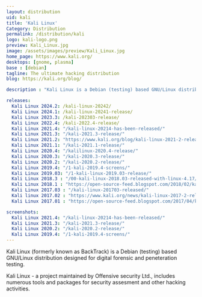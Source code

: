 ```yaml
---
layout: distribution
uid: kali
title: 'Kali Linux'
Category: Distribution
permalink: /distribution/kali
logo: kali-logo.png
preview: Kali_Linux.jpg
image: /assets/images/preview/Kali_Linux.jpg
home_page: https://www.kali.org/
desktops: [gnome, plasma]
base : [debian]
tagline: The ultimate hacking distribution
blog: https://kali.org/blog/

description : "Kali Linux is a Debian (testing) based GNU/Linux distribution designed for digital forensic and peneteration testing. Stories and updates on Kali Linux"

releases:
  Kali Linux 2024.2: /kali-linux-20242/
  Kali Linux 2024.1: /kali-linux-20241-release/
  Kali Linux 2023.3: /kali-202303-release/
  Kali Linux 2022.4: /kali-2022.4-release/
  Kali Linux 2021.4: "/kali-linux-20214-has-been-released/"
  Kali Linux 2021.3: "/kali-2021.3-release/"
  Kali Linux 2021.2: "https://www.kali.org/blog/kali-linux-2021-2-release/"
  Kali Linux 2021.1: "/kali-2021.1-release/"
  Kali Linux 2020.4: "/kalilinux-2020.4-release/"
  Kali Linux 2020.3: "/kali-2020.3-release/"
  Kali Linux 2020.2: "/kali-2020.2-release/"
  Kali Linux 2019.4: "/1-kali-2019.4-screens/"
  Kali Linux 2019.03: "/1-kali-linux-2019.03-release/"
  Kali Linux 2018.3 : "/00-kali-linux-2018.03-released-with-linux-4.17/"
  Kali Linux 2018.1 : "https://open-source-feed.blogspot.com/2018/02/kali-linux-20181-released-with-amd.html"
  Kali Linux 2017.03 : "/kali-linux-201703-released/"
  Kali linux 2017.02 : "https://www.kali.org/news/kali-linux-2017-2-release/"
  Kali Linux 2017.01 : "https://open-source-feed.blogspot.com/2017/04/kali-linux-20171-released-with-cool.html"

screenshots:
  Kali Linux 2021.4: "/kali-linux-20214-has-been-released/"
  Kali Linux 2021.3: "/kali-2021.3-release/"
  Kali Linux 2020.2: "/kali-2020.2-release/"
  Kali Linux 2019.4: "/1-kali-2019.4-screens/"
---
```


Kali Linux (formerly known as BackTrack) is a Debian (testing) based GNU/Linux distribution designed for digital forensic and peneteration testing.

Kali Linux - a project maintained by Offensive security Ltd., includes numerous tools and packages for security assesment and other hacking activities.
